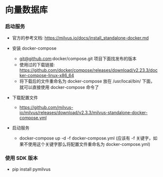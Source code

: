 # 向量数据库

### 启动服务

* 官方的参考文档: https://milvus.io/docs/install_standalone-docker.md

* 安装 docker-compose
  * git@github.com:docker/compose.git 项目下面找发布的版本
  * 使用过的下载链接: https://github.com/docker/compose/releases/download/v2.23.3/docker-compose-linux-x86_64
  * 将下载后的文件重命名为 docker-compose 放在 /usr/local/bin/ 下面，就可以直接使用 docker-compose 命令了 
  
* 下载配置文件 
  * https://github.com/milvus-io/milvus/releases/download/v2.3.3/milvus-standalone-docker-compose.yml

* 启动服务
  * docker-compose up -d -f docker-compose.yml (应该有 -f 关键字，如果不使用这个关键字那么将配置文件重命名为 docker-compose.yml)


### 使用 SDK 版本

* pip install pymilvus 



